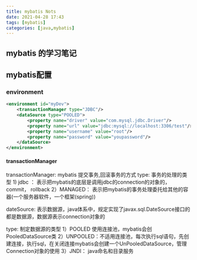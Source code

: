 ```yaml
---
title: mybatis Nots 
date: 2021-04-28 17:43
tags: [mybatis]
categories: [java,mybatis] 
---
```


## mybatis 的学习笔记



## mybatis配置

### environment

```xml
<environment id="myDev">
    <transactionManager type="JDBC"/>
    <dataSource type="POOLED">
        <property name="driver" value="com.mysql.jdbc.Driver"/>
        <property name="url" value="jdbc:mysql://localhost:3306/test"/>
        <property name="username" value="root"/>
        <property name="password" value="youpassword"/>
    </dataSource>
</environment>

```

#### transactionManager

transactionManager: mybatis 提交事务,回滚事务的方式
    type: 事务的处理的类型
    1) jdbc ： 表示把mybatis的底层是调用jdbc的connection的对象的，commit， rollback
    2）MANAGED： 表示把mybatis的事务处理委托给其他的容器(一个服务器软件，一个框架(spring))

dateSource: 表示数据源，java体系中，规定实现了javax.sql.DateSource接口的都是数据源，数据源表示connection对象的

type: 制定数据源的类型
    1）POOLED 使用连接池，mybatis会创PooledDataSource类
    2）UNPOOLED：不适用连接池，每次执行sql语句，先创建连接，执行sql，在关闭连接mybatis会创建一个UnPooledDataSource，管理Connection对象的使用
    3）JNDI： java命名和目录服务

